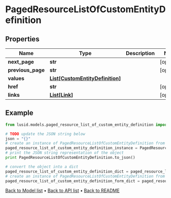 # PagedResourceListOfCustomEntityDefinition


## Properties
Name | Type | Description | Notes
------------ | ------------- | ------------- | -------------
**next_page** | **str** |  | [optional] 
**previous_page** | **str** |  | [optional] 
**values** | [**List[CustomEntityDefinition]**](CustomEntityDefinition.md) |  | 
**href** | **str** |  | [optional] 
**links** | [**List[Link]**](Link.md) |  | [optional] 

## Example

```python
from lusid.models.paged_resource_list_of_custom_entity_definition import PagedResourceListOfCustomEntityDefinition

# TODO update the JSON string below
json = "{}"
# create an instance of PagedResourceListOfCustomEntityDefinition from a JSON string
paged_resource_list_of_custom_entity_definition_instance = PagedResourceListOfCustomEntityDefinition.from_json(json)
# print the JSON string representation of the object
print PagedResourceListOfCustomEntityDefinition.to_json()

# convert the object into a dict
paged_resource_list_of_custom_entity_definition_dict = paged_resource_list_of_custom_entity_definition_instance.to_dict()
# create an instance of PagedResourceListOfCustomEntityDefinition from a dict
paged_resource_list_of_custom_entity_definition_form_dict = paged_resource_list_of_custom_entity_definition.from_dict(paged_resource_list_of_custom_entity_definition_dict)
```
[Back to Model list](../README.md#documentation-for-models) &#8226; [Back to API list](../README.md#documentation-for-api-endpoints) &#8226; [Back to README](../README.md)


